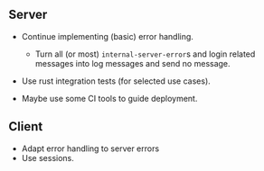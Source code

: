 ## Server
- Continue implementing (basic) error handling.
  - Turn all (or most) `internal-server-error`s and login related messages into log messages and send no message.

- Use rust integration tests (for selected use cases).
- Maybe use some CI tools to guide deployment.

## Client
- Adapt error handling to server errors
- Use sessions.